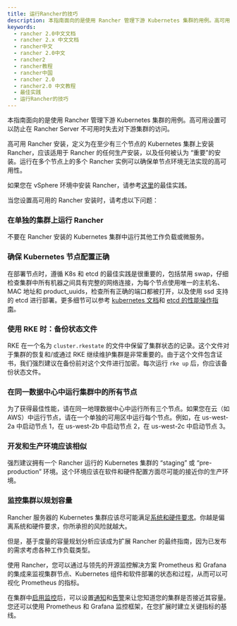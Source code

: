 ```yaml
---
title: 运行Rancher的技巧
description: 本指南面向的是使用 Rancher 管理下游 Kubernetes 集群的用例。高可用设置可以防止在 Rancher Server 不可用时失去对下游集群的访问。
keywords:
  - rancher 2.0中文文档
  - rancher 2.x 中文文档
  - rancher中文
  - rancher 2.0中文
  - rancher2
  - rancher教程
  - rancher中国
  - rancher 2.0
  - rancher2.0 中文教程
  - 最佳实践
  - 运行Rancher的技巧
---
```


本指南面向的是使用 Rancher 管理下游 Kubernetes 集群的用例。高可用设置可以防止在 Rancher Server 不可用时失去对下游集群的访问。

高可用 Rancher 安装，定义为在至少有三个节点的 Kubernetes 集群上安装 Rancher，应该适用于 Rancher 的任何生产安装，以及任何被认为 “重要”的安装。运行在多个节点上的多个 Rancher 实例可以确保单节点环境无法实现的高可用性。

如果您在 vSphere 环境中安装 Rancher，请参考[这里](/docs/rancher2/best-practices/2.5/rancher-server/rancher-in-vsphere/_index)的最佳实践。

当您设置高可用的 Rancher 安装时，请考虑以下问题：

### 在单独的集群上运行 Rancher

不要在 Rancher 安装的 Kubernetes 集群中运行其他工作负载或微服务。

### 确保 Kubernetes 节点配置正确

在部署节点时，遵循 K8s 和 etcd 的最佳实践是很重要的，包括禁用 swap，仔细检查集群中所有机器之间具有完整的网络连接，为每个节点使用唯一的主机名、MAC 地址和 product_uuids，检查所有正确的端口都被打开，以及使用 ssd 支持的 etcd 进行部署。更多细节可以参考 [kubernetes 文档](https://kubernetes.io/docs/setup/production-environment/tools/kubeadm/install-kubeadm/#before-you-begin)和 [etcd 的性能操作指南](https://github.com/etcd-io/etcd/blob/master/Documentation/op-guide/performance.md)。

### 使用 RKE 时：备份状态文件

RKE 在一个名为 `cluster.rkestate` 的文件中保留了集群状态的记录。这个文件对于集群的恢复和/或通过 RKE 继续维护集群是非常重要的。由于这个文件包含证书，我们强烈建议在备份前对这个文件进行加密。每次运行 `rke up` 后，你应该备份状态文件。

### 在同一数据中心中运行集群中的所有节点

为了获得最佳性能，请在同一地理数据中心中运行所有三个节点。如果您在云（如 AWS）中运行节点，请在一个单独的可用区中运行每个节点。例如，在 us-west-2a 中启动节点 1，在 us-west-2b 中启动节点 2，在 us-west-2c 中启动节点 3。

### 开发和生产环境应该相似

强烈建议拥有一个 Rancher 运行的 Kubernetes 集群的 “staging” 或 “pre-production” 环境。这个环境应该在软件和硬件配置方面尽可能的接近你的生产环境。

### 监控集群以规划容量

Rancher 服务器的 Kubernetes 集群应该尽可能满足[系统和硬件要求](/docs/rancher2/installation/requirements/_index)。你越是偏离系统和硬件要求，你所承担的风险就越大。

但是，基于度量的容量规划分析应该成为扩展 Rancher 的最终指南，因为已发布的需求考虑各种工作负载类型。

使用 Rancher，您可以通过与领先的开源监控解决方案 Prometheus 和 Grafana 的集成来监视集群节点、Kubernetes 组件和软件部署的状态和过程，从而可以可视化 Prometheus 的指标。

在集群中[启用监控](/docs/rancher2/monitoring-alerting/legacy/monitoring/cluster-monitoring/_index)后，可以设置[通知](/docs/rancher2/cluster-admin/tools/notifiers/_index)和[告警](/docs/rancher2/cluster-admin/tools/alerts/_index)来让您知道您的集群是否接近其容量。您还可以使用 Prometheus 和 Grafana 监控框架，在您扩展时建立关键指标的基线。
